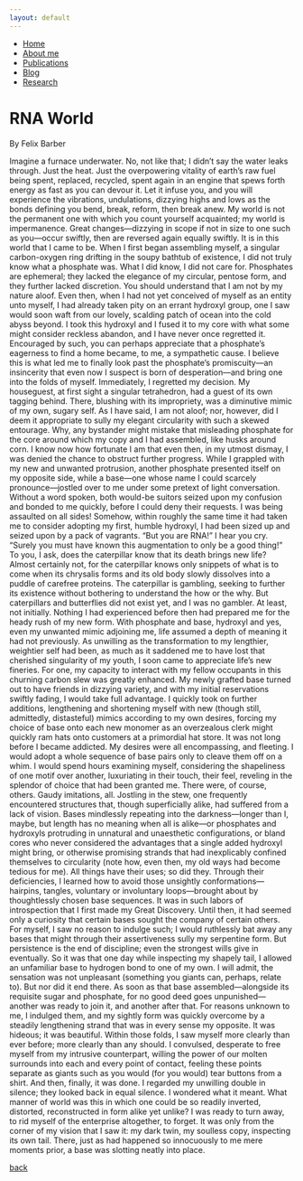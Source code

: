 ```yaml
---
layout: default
---
```

- [Home](.)
- [About me](./about-me.html)
- [Publications](./publications.html)
- [Blog](./blog.html)
- [Research](./research.html)


# RNA World

By Felix Barber

Imagine a furnace underwater. No, not like that; I didn’t say the water leaks through. Just the heat. Just the overpowering vitality of earth’s raw fuel being spent, replaced, recycled, spent again in an engine that spews forth energy as fast as you can devour it. Let it infuse you, and you will experience the vibrations, undulations, dizzying highs and lows as the bonds defining you bend, break, reform, then break anew. My world is not the permanent one with which you count yourself acquainted; my world is impermanence. Great changes—dizzying in scope if not in size to one such as you—occur swiftly, then are reversed again equally swiftly. It is in this world that I came to be.
	When I first began assembling myself, a singular carbon-oxygen ring drifting in the soupy bathtub of existence, I did not truly know what a phosphate was. What I did know, I did not care for. Phosphates are ephemeral; they lacked the elegance of my circular, pentose form, and they further lacked discretion. You should understand that I am not by my nature aloof. Even then, when I had not yet conceived of myself as an entity unto myself, I had already taken pity on an errant hydroxyl group, one I saw would soon waft from our lovely, scalding patch of ocean into the cold abyss beyond. I took this hydroxyl and I fused it to my core with what some might consider reckless abandon, and I have never once regretted it. Encouraged by such, you can perhaps appreciate that a phosphate’s eagerness to find a home became, to me, a sympathetic cause. I believe this is what led me to finally look past the phosphate’s promiscuity—an insincerity that even now I suspect is born of desperation—and bring one into the folds of myself.
	Immediately, I regretted my decision. My houseguest, at first sight a singular tetrahedron, had a guest of its own tagging behind. There, blushing with its impropriety, was a diminutive mimic of my own, sugary self. As I have said, I am not aloof; nor, however, did I deem it appropriate to sully my elegant circularity with such a skewed entourage. Why, any bystander might mistake that misleading phosphate for the core around which my copy and I had assembled, like husks around corn. I know now how fortunate I am that even then, in my utmost dismay, I was denied the chance to obstruct further progress. While I grappled with my new and unwanted protrusion, another phosphate presented itself on my opposite side, while a base—one whose name I could scarcely pronounce—jostled over to me under some pretext of light conversation. Without a word spoken, both would-be suitors seized upon my confusion and bonded to me quickly, before I could deny their requests. I was being assaulted on all sides! Somehow, within roughly the same time it had taken me to consider adopting my first, humble hydroxyl, I had been sized up and seized upon by a pack of vagrants.
	“But you are RNA!” I hear you cry. “Surely you must have known this augmentation to only be a good thing!”
	To you, I ask, does the caterpillar know that its death brings new life? Almost certainly not, for the caterpillar knows only snippets of what is to come when its chrysalis forms and its old body slowly dissolves into a puddle of carefree proteins. The caterpillar is gambling, seeking to further its existence without bothering to understand the how or the why. But caterpillars and butterflies did not exist yet, and I was no gambler. At least, not initially.
	Nothing I had experienced before then had prepared me for the heady rush of my new form. With phosphate and base, hydroxyl and yes, even my unwanted mimic adjoining me, life assumed a depth of meaning it had not previously. As unwilling as the transformation to my lengthier, weightier self had been, as much as it saddened me to have lost that cherished singularity of my youth, I soon came to appreciate life’s new fineries. For one, my capacity to interact with my fellow occupants in this churning carbon slew was greatly enhanced. My newly grafted base turned out to have friends in dizzying variety, and with my initial reservations swiftly fading, I would take full advantage. I quickly took on further additions, lengthening and shortening myself with new (though still, admittedly, distasteful) mimics according to my own desires, forcing my choice of base onto each new monomer as an overzealous clerk might quickly ram hats onto customers at a primordial hat store. 
It was not long before I became addicted. My desires were all encompassing, and fleeting. I would adopt a whole sequence of base pairs only to cleave them off on a whim.  I would spend hours examining myself, considering the shapeliness of one motif over another, luxuriating in their touch, their feel, reveling in the splendor of choice that had been granted me. 
There were, of course, others. Gaudy imitations, all. Jostling in the stew, one frequently encountered structures that, though superficially alike, had suffered from a lack of vision. Bases mindlessly repeating into the darkness—longer than I, maybe, but length has no meaning when all is alike—or phosphates and hydroxyls protruding in unnatural and unaesthetic configurations, or bland cores who never considered the advantages that a single added hydroxyl might bring, or otherwise promising strands that had inexplicably confined themselves to circularity (note how, even then, my old ways had become tedious for me).
All things have their uses; so did they. Through their deficiencies, I learned how to avoid those unsightly conformations—hairpins, tangles, voluntary or involuntary loops—brought about by thoughtlessly chosen base sequences. It was in such labors of introspection that I first made my Great Discovery. 
Until then, it had seemed only a curiosity that certain bases sought the company of certain others. For myself, I saw no reason to indulge such; I would ruthlessly bat away any bases that might through their assertiveness sully my serpentine form. But persistence is the end of discipline; even the strongest wills give in eventually. So it was that one day while inspecting my shapely tail, I allowed an unfamiliar base to hydrogen bond to one of my own. I will admit, the sensation was not unpleasant (something you giants can, perhaps, relate to). But nor did it end there. As soon as that base assembled—alongside its requisite sugar and phosphate, for no good deed goes unpunished—another was ready to join it, and another after that. For reasons unknown to me, I indulged them, and my sightly form was quickly overcome by a steadily lengthening strand that was in every sense my opposite. It was hideous; it was beautiful. Within those folds, I saw myself more clearly than ever before; more clearly than any should. I convulsed, desperate to free myself from my intrusive counterpart, willing the power of our molten surrounds into each and every point of contact, feeling these points separate as giants such as you would (for you would) tear buttons from a shirt. 
And then, finally, it was done.
I regarded my unwilling double in silence; they looked back in equal silence. I wondered what it meant. What manner of world was this in which one could be so readily inverted, distorted, reconstructed in form alike yet unlike? I was ready to turn away, to rid myself of the enterprise altogether, to forget. 
It was only from the corner of my vision that I saw it: my dark twin, my soulless copy, inspecting its own tail. There, just as had happened so innocuously to me mere moments prior, a base was slotting neatly into place.




[back](./)
